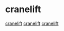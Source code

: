 # cranelift

[cranelift](https://github.com/bytecodealliance/cranelift-jit-demo)
[cranelift](https://github.com/bytecodealliance/cranelift)
[cranelift](https://github.com/bjorn3/rustc_codegen_cranelift)
